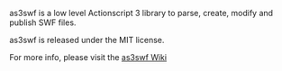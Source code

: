 as3swf is a low level Actionscript 3 library to parse, create, modify and publish SWF files.

as3swf is released under the MIT license.

For more info, please visit the [as3swf Wiki](http://wiki.github.com/claus/as3swf "as3swf Wiki")
